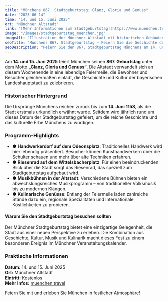 ```yaml
---
title: "Münchens 867. Stadtgeburtstag: Glanz, Gloria und Genuss"
date: "2025-06-14"
time: "14. und 15. Juni 2025"
ort: "Münchner Altstadt"
link: "[Mehr Informationen zum Stadtgeburtstag](https://www.muenchen.travel/artikel/maerkte-feste/stadtgeburtstag)"
image: "/images/stadtgeburtstag_muenchen.jpg"
imageAlt: "Illustration der Münchner Altstadt mit historischen Gebäuden und Kutschen zum Stadtgeburtstag"
seoTitle: "Münchens 867. Stadtgeburtstag – Feiern Sie die Geschichte der Stadt"
seoDescription: "Feiern Sie den 867. Stadtgeburtstag Münchens am 14. und 15. Juni 2025. Erleben Sie Glanz, Gloria und Genuss in der Münchner Altstadt mit besonderen Veranstaltungen und Festlichkeiten."
---
```


Am **14. und 15. Juni 2025** feiert München seinen **867. Geburtstag** unter dem Motto **„Glanz, Gloria und Genuss“**. Die Altstadt verwandelt sich an diesem Wochenende in eine lebendige Feiermeile, die Bewohner und Besucher gleichermaßen einlädt, die Geschichte und Kultur der bayerischen Landeshauptstadt zu zelebrieren.

### Historischer Hintergrund
Die Ursprünge Münchens reichen zurück bis zum **14. Juni 1158**, als die Stadt erstmals urkundlich erwähnt wurde. Seitdem wird jährlich rund um dieses Datum der Stadtgeburtstag gefeiert, um die reiche Geschichte und das kulturelle Erbe Münchens zu würdigen.

### Programm-Highlights
- ● **Handwerkerdorf auf dem Odeonsplatz**: Traditionelles Handwerk wird hier lebendig präsentiert. Besucher können Kunsthandwerkern über die Schulter schauen und mehr über alte Techniken erfahren.
- ● **Riesenrad auf dem Wittelsbacherplatz**: Für einen beeindruckenden Blick über die Stadt sorgt das Riesenrad, das speziell zum Stadtgeburtstag aufgebaut wird.
- ● **Musikbühnen in der Altstadt**: Verschiedene Bühnen bieten ein abwechslungsreiches Musikprogramm – von traditioneller Volksmusik bis zu modernen Klängen.
- ● **Kulinarische Genüsse**: Entlang der Feiermeile laden zahlreiche Stände dazu ein, regionale Spezialitäten und internationale Köstlichkeiten zu probieren.

#### Warum Sie den Stadtgeburtstag besuchen sollten
Der Münchner Stadtgeburtstag bietet eine einzigartige Gelegenheit, die Stadt aus einer neuen Perspektive zu erleben. Die Kombination aus Geschichte, Kultur, Musik und Kulinarik macht dieses Fest zu einem besonderen Ereignis im Münchner Veranstaltungskalender.

### Praktische Informationen
**Datum:** 14. und 15. Juni 2025  
**Ort:** Münchner Altstadt  
**Eintritt:** Kostenlos  
**Mehr Infos:** [muenchen.travel](https://www.muenchen.travel/artikel/maerkte-feste/stadtgeburtstag)  

Feiern Sie mit und erleben Sie München in festlicher Atmosphäre!